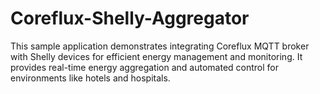 # Coreflux-Shelly-Aggregator
This sample application demonstrates integrating Coreflux MQTT broker with Shelly devices for efficient energy management and monitoring. It provides real-time energy aggregation and automated control for environments like hotels and hospitals.
